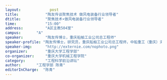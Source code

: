 ```yaml
---
layout: 			post
title:       	  "陶友传谈聚焦技术 做风电装备行业领导者"
dtitle:      	  "聚焦技术∙做风电装备行业领导者"
time: 		  	  "15:00"
address:	  	  "A区主教504室"
campus:	  	  "A"
speaker:	   	  "陶友传博士，重庆船舶工业公司总工程师"
speaker-profile: "陶友传博士，研究员，重庆船舶工业公司总工程师，中船重工（重庆）海装风电设备有限公司副总经理，国家海上风力发电工程技术研究中心副主任，国家海上风电工程技术研究中心学术委员，中科院风能重点实验室学术委员，重点造船工程学会学术委员会主任，重庆市力学学会副理事长，重庆市两江学者特聘教授，海装风电首席专家，中国舰船研究院硕士研究生导师及博士后流动站导师，国务院国资委、人社部授予“中央企业劳动模范”，中船重工集团评为“有突出贡献专家”。获包括重庆市科技进步一等奖在内的省部级奖4项，发表学术论文和著作15篇。研制的2MW双馈式风电机组2015年安装1200余台，创产值100亿；主持研制的5MW海上风电机组保持国内单机功率最大、风轮直径最大记录，世界上风轮直径第2，已实现销售，单台价值4000多万元。"
speaker-img:	  "http://externie.com/nophoto.png"
organizer:		  "重庆大学工程学部"
co-organizer:	  "重庆大学机械工程学院"
category:		  "工程科学前沿讲坛"
author:		  "工程学部 陈青"
editorInCharge:  "陈青"
---
```


